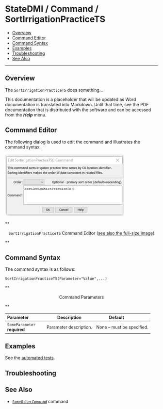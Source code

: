 # StateDMI / Command / SortIrrigationPracticeTS #

* [Overview](#overview)
* [Command Editor](#command-editor)
* [Command Syntax](#command-syntax)
* [Examples](#examples)
* [Troubleshooting](#troubleshooting)
* [See Also](#see-also)

-------------------------

## Overview ##

The `SortIrrigationPracticeTS` does something...

This documentation is a placeholder that will be updated as Word documentation is translated into Markdown.
Until that time, see the PDF documentation that is distributed with the software and can be accessed
from the ***Help*** menu.

## Command Editor ##

The following dialog is used to edit the command and illustrates the command syntax.

![SortIrrigationPracticeTS](SortIrrigationPracticeTS.png)

**<p style="text-align: center;">
`SortIrrigationPracticeTS` Command Editor (<a href="../SortIrrigationPracticeTS.png">see also the full-size image</a>)
</p>**

## Command Syntax ##

The command syntax is as follows:

```text
SortIrrigationPracticeTS(Parameter="Value",...)
```
**<p style="text-align: center;">
Command Parameters
</p>**

| **Parameter**&nbsp;&nbsp;&nbsp;&nbsp;&nbsp;&nbsp;&nbsp;&nbsp;&nbsp;&nbsp;&nbsp;&nbsp; | **Description** | **Default**&nbsp;&nbsp;&nbsp;&nbsp;&nbsp;&nbsp;&nbsp;&nbsp;&nbsp;&nbsp; |
| --------------|-----------------|----------------- |
|`SomeParameter`<br>**required**|Parameter description.|None – must be specified.|

## Examples ##

See the [automated tests](https://github.com/OpenWaterFoundation/cdss-app-statedmi-main/tree/master/test/regression/commands/SortIrrigationPracticeTS).

## Troubleshooting ##

## See Also ##

* [`SomeOtherCommand`](../SomeOtherCommand/SomeOtherCommand) command
